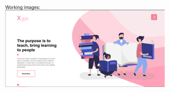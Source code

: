 Working images:
![alt text](https://github.com/Nithur-M/web-development-practice/blob/main/Project-01/web%20pro-01.png)

